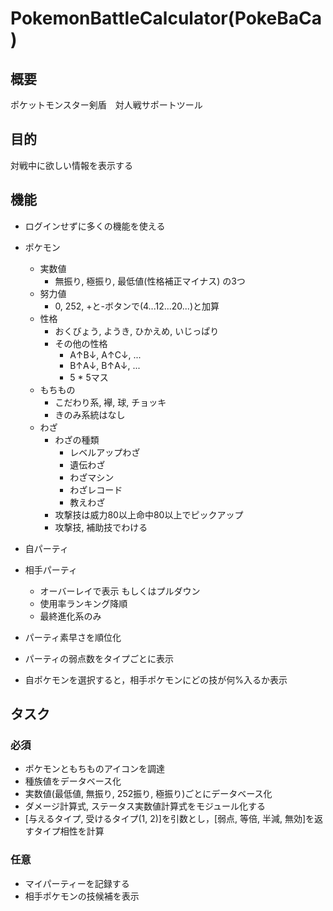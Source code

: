 # PokemonBattleCalculator(PokeBaCa)

## 概要

ポケットモンスター剣盾　対人戦サポートツール

## 目的

対戦中に欲しい情報を表示する

## 機能

- ログインせずに多くの機能を使える
- ポケモン
  - 実数値
    - 無振り, 極振り, 最低値(性格補正マイナス) の3つ
  - 努力値
    - 0, 252, +と-ボタンで(4...12...20...)と加算
  - 性格
    - おくびょう, ようき, ひかえめ, いじっぱり
    - その他の性格
      - A↑B↓, A↑C↓, ...
      - B↑A↓, B↑A↓, ...
      - 5 * 5マス
  - もちもの
    - こだわり系, 襷, 球, チョッキ
    - きのみ系統はなし
  - わざ
    - わざの種類
      - レベルアップわざ
      - 遺伝わざ
      - わざマシン
      - わざレコード
      - 教えわざ
    - 攻撃技は威力80以上命中80以上でピックアップ
    - 攻撃技, 補助技でわける

- 自パーティ
- 相手パーティ
  - オーバーレイで表示 もしくはプルダウン
  - 使用率ランキング降順
  - 最終進化系のみ
- パーティ素早さを順位化
- パーティの弱点数をタイプごとに表示
- 自ポケモンを選択すると，相手ポケモンにどの技が何%入るか表示

## タスク

### 必須

- ポケモンともちものアイコンを調達
- 種族値をデータベース化
- 実数値(最低値, 無振り, 252振り, 極振り)ごとにデータベース化
- ダメージ計算式, ステータス実数値計算式をモジュール化する
- [与えるタイプ, 受けるタイプ(1, 2)]を引数とし，[弱点, 等倍, 半減, 無効]を返すタイプ相性を計算

### 任意

- マイパーティーを記録する
- 相手ポケモンの技候補を表示
